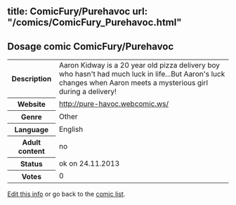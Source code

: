 title: ComicFury/Purehavoc
url: "/comics/ComicFury_Purehavoc.html"
---
Dosage comic ComicFury/Purehavoc
-----------------------------------------

<p id="msg"></p>
<script type="text/javascript">
if (window.location.search === '?edit_info_mail=sent_ok') {
  var elem = document.getElementById("msg");
  elem.innerHTML = 'Edited information sucessfully sent for review, which is usually done daily. Thanks!';
  elem.className = 'ok';
}
</script>
<table class="comicinfo">
<tr>
<th>Description</th><td>Aaron Kidway is a 20 year old pizza delivery boy who hasn't had much luck in life...But Aaron's luck changes when Aaron meets a mysterious girl during a delivery!</td>
</tr>
<tr>
<th>Website</th><td><a href="http://pure-havoc.webcomic.ws/">http://pure-havoc.webcomic.ws/</a></td>
</tr>
<tr>
<th>Genre</th><td>Other</td>
</tr>
<tr>
<th>Language</th><td>English</td>
</tr>
<tr>
<th>Adult content</th><td>no</td>
</tr>
<tr>
<th>Status</th><td>ok on 24.11.2013</td>
</tr>
<tr>
<th>Votes</th><td>0</td>
</tr>
</table>

[Edit this info](ComicFury_Purehavoc_edit.html) or go back to the [comic list](../comic-index.html).
